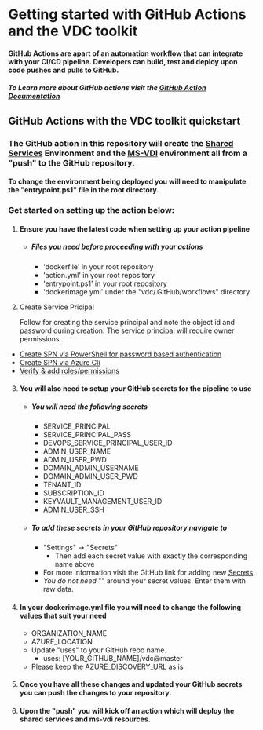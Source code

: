 # Getting started with GitHub Actions and the VDC toolkit

#### GitHub Actions are apart of an automation workflow that can integrate with your CI/CD pipeline. Developers can build, test and deploy upon code pushes and pulls to GitHub.
##### To Learn more about GitHub actions visit the [GitHub Action Documentation](https://help.GitHub.com/en/actions)

## GitHub Actions with the VDC toolkit quickstart

### The GitHub action in this repository will create the [Shared Services](../../Environments/SharedServices) Environment and the [MS-VDI](../../Environments/MS-VDI) environment all from a "push" to the GitHub repository.
#### To change the environment being deployed you will need to manipulate the "entrypoint.ps1" file in the root directory. 

### Get started on setting up the action below:
1. #### Ensure you have the latest code when setting up your action pipeline
	- ##### Files you need before proceeding with your actions
		- 'dockerfile' in your root repository
		- 'action.yml' in your root repository
		- 'entrypoint.ps1' in your root repository 
		- 'dockerimage.yml' under the "vdc/.GitHub/workflows" directory
	
2. Create Service Pricipal
 
  	Follow  for creating the service principal and note the object id and password during creation. The service principal will require owner permissions.

- [Create SPN via PowerShell for password based authentication](https://docs.microsoft.com/en-us/powershell/azure/create-azure-service-principal-azureps?view=azps-3.8.0#password-based-authentication)
- [Create SPN via Azure Cli](https://docs.microsoft.com/en-us/cli/azure/create-an-azure-service-principal-azure-cli?view=azure-cli-latest)
- [Verify & add roles/permissions](https://docs.microsoft.com/en-us/azure/role-based-access-control/role-assignments-portal)
3. #### You will also need to setup your GitHub secrets for the pipeline to use
	- ##### You will need the following secrets
		- SERVICE_PRINCIPAL
		- SERVICE_PRINCIPAL_PASS
		- DEVOPS_SERVICE_PRINCIPAL_USER_ID
		- ADMIN_USER_NAME
		- ADMIN_USER_PWD
		- DOMAIN_ADMIN_USERNAME
		- DOMAIN_ADMIN_USER_PWD
		- TENANT_ID 
		- SUBSCRIPTION_ID
		- KEYVAULT_MANAGEMENT_USER_ID
		- ADMIN_USER_SSH 
			
	- ##### To add these secrets in your GitHub repository navigate to 
		- "Settings" -> "Secrets"
			- Then add each secret value with exactly the corresponding name above			
		- For more information visit the GitHub link for adding new [Secrets](https://help.GitHub.com/en/actions/configuring-and-managing-workflows/creating-and-storing-encrypted-secrets).
		- *You do not need* "" around your secret values. Enter them with raw data.
	
3. #### In your dockerimage.yml file you will need to change the following values that suit your need
	- ORGANIZATION_NAME
	- AZURE_LOCATION
	- Update "uses" to your GitHub repo name.
    	- uses: [YOUR_GITHUB_NAME]/vdc@master
	- Please keep the AZURE_DISCOVERY_URL as is
  
4. #### Once you have all these changes and updated your GitHub secrets you can push the changes to your repository.

	
5. #### Upon the "push" you will kick off an action which will deploy the shared services and ms-vdi resources. 

